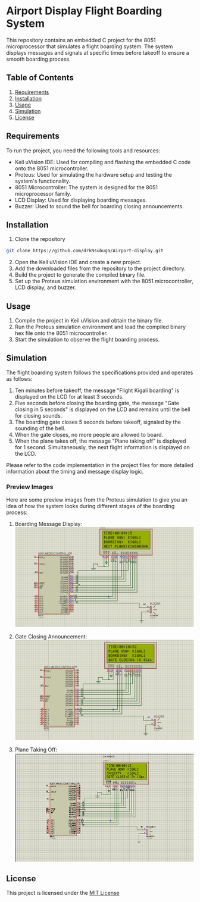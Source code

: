 # Airport Display Flight Boarding System

This repository contains an embedded C project for the 8051 microprocessor that simulates a flight boarding system. The system displays messages and signals at specific times before takeoff to ensure a smooth boarding process. 

## Table of Contents
1. [Requirements](#requirements)
2. [Installation](#installation)
3. [Usage](#usage)
4. [Simulation](#simulation)
5. [License](#license)

## Requirements

To run the project, you need the following tools and resources:

- Keil uVision IDE: Used for compiling and flashing the embedded C code onto the 8051 microcontroller.
- Proteus: Used for simulating the hardware setup and testing the system's functionality.
- 8051 Microcontroller: The system is designed for the 8051 microprocessor family.
- LCD Display: Used for displaying boarding messages.
- Buzzer: Used to sound the bell for boarding closing announcements.

## Installation

1. Clone the repository

```bash
git clone https://github.com/drkNsubuga/Airport-display.git
```

2. Open the Keil uVision IDE and create a new project.
3. Add the downloaded files from the repository to the project directory.
4. Build the project to generate the compiled binary file.
5. Set up the Proteus simulation environment with the 8051 microcontroller, LCD display, and buzzer.

## Usage

1. Compile the project in Keil uVision and obtain the binary file.
2. Run the Proteus simulation environment and load the compiled binary hex file onto the 8051 microcontroller.
3. Start the simulation to observe the flight boarding process.

## Simulation

The flight boarding system follows the specifications provided and operates as follows:

1. Ten minutes before takeoff, the message "Flight Kigali boarding" is displayed on the LCD for at least 3 seconds.
2. Five seconds before closing the boarding gate, the message "Gate closing in 5 seconds" is displayed on the LCD and remains until the bell for closing sounds.
3. The boarding gate closes 5 seconds before takeoff, signaled by the sounding of the bell.
4. When the gate closes, no more people are allowed to board.
5. When the plane takes off, the message "Plane taking off" is displayed for 1 second. Simultaneously, the next flight information is displayed on the LCD.

Please refer to the code implementation in the project files for more detailed information about the timing and message display logic.

### Preview Images

Here are some preview images from the Proteus simulation to give you an idea of how the system looks during different stages of the boarding process:

1. Boarding Message Display:
![Plane boarding Preview](AirportSchema/plane-boarding-preview.jpg)

2. Gate Closing Announcement:
![Gate Closing Preview](AirportSchema/gate-closing-preview.jpg)

3. Plane Taking Off:
![Plane Taking Off Preview](AirportSchema/plane-takeoff-preview.jpg)


## License

This project is licensed under the [MIT License](LICENSE)